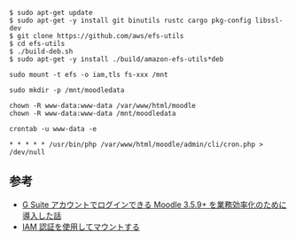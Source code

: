 
```text
$ sudo apt-get update
$ sudo apt-get -y install git binutils rustc cargo pkg-config libssl-dev
$ git clone https://github.com/aws/efs-utils
$ cd efs-utils
$ ./build-deb.sh
$ sudo apt-get -y install ./build/amazon-efs-utils*deb
```

```text
sudo mount -t efs -o iam,tls fs-xxx /mnt
```

```text
sudo mkdir -p /mnt/moodledata
```

```text
chown -R www-data:www-data /var/www/html/moodle
chown -R www-data:www-data /mnt/moodledata
```

```text
crontab -u www-data -e
```

```text
* * * * * /usr/bin/php /var/www/html/moodle/admin/cli/cron.php > /dev/null
```

## 参考

- [G Suite アカウントでログインできる Moodle 3.5.9+ を業務効率化のために導入した話](https://qiita.com/k-kana/items/0269d1f831483c39f3e7)
- [IAM 認証を使用してマウントする](https://docs.aws.amazon.com/ja_jp/efs/latest/ug/mounting-IAM-option.html)
